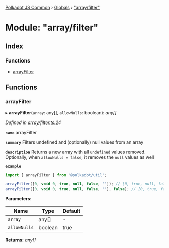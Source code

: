 [Polkadot JS Common](../README.md) › [Globals](../globals.md) › ["array/filter"](_array_filter_.md)

# Module: "array/filter"

## Index

### Functions

* [arrayFilter](_array_filter_.md#arrayfilter)

## Functions

###  arrayFilter

▸ **arrayFilter**(`array`: any[], `allowNulls`: boolean): *any[]*

*Defined in [array/filter.ts:24](https://github.com/polkadot-js/common/blob/d3d8caa0/packages/util/src/array/filter.ts#L24)*

**`name`** arrayFilter

**`summary`** Filters undefined and (optionally) null values from an array

**`description`** 
Returns a new array with all `undefined` values removed. Optionally, when `allowNulls = false`, it removes the `null` values as well

**`example`** 
<BR>

```javascript
import { arrayFilter } from '@polkadot/util';

arrayFilter([0, void 0, true, null, false, '']); // [0, true, null, false, '']
arrayFilter([0, void 0, true, null, false, ''], false); // [0, true, false, '']
```

**Parameters:**

Name | Type | Default |
------ | ------ | ------ |
`array` | any[] | - |
`allowNulls` | boolean | true |

**Returns:** *any[]*
